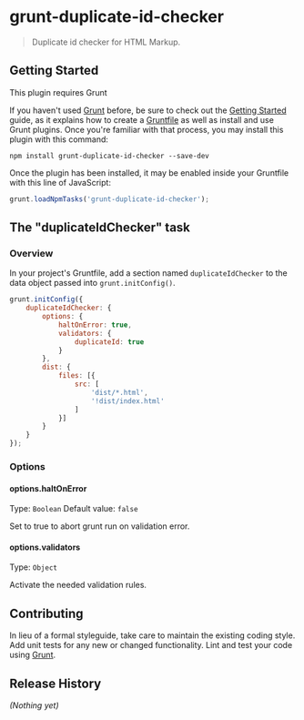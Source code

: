 # grunt-duplicate-id-checker

> Duplicate id checker for HTML Markup.

## Getting Started
This plugin requires Grunt

If you haven't used [Grunt](http://gruntjs.com/) before, be sure to check out the [Getting Started](http://gruntjs.com/getting-started) guide, as it explains how to create a [Gruntfile](http://gruntjs.com/sample-gruntfile) as well as install and use Grunt plugins. Once you're familiar with that process, you may install this plugin with this command:

```shell
npm install grunt-duplicate-id-checker --save-dev
```

Once the plugin has been installed, it may be enabled inside your Gruntfile with this line of JavaScript:

```js
grunt.loadNpmTasks('grunt-duplicate-id-checker');
```

## The "duplicateIdChecker" task

### Overview
In your project's Gruntfile, add a section named `duplicateIdChecker` to the data object passed into `grunt.initConfig()`.

```js
grunt.initConfig({
    duplicateIdChecker: {
        options: {
            haltOnError: true,
            validators: {
                duplicateId: true
            }
        },
        dist: {
            files: [{
                src: [
                    'dist/*.html',
                    '!dist/index.html'
                ]
            }]
        }
    }
});
```

### Options

#### options.haltOnError
Type: `Boolean`
Default value: `false`

Set to true to abort grunt run on validation error.

#### options.validators
Type: `Object`

Activate the needed validation rules.

## Contributing
In lieu of a formal styleguide, take care to maintain the existing coding style. Add unit tests for any new or changed functionality. Lint and test your code using [Grunt](http://gruntjs.com/).

## Release History
_(Nothing yet)_
